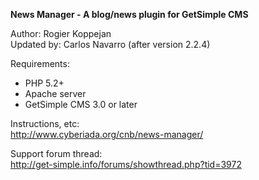 **News Manager - A blog/news plugin for GetSimple CMS**

 Author: Rogier Koppejan  
 Updated by: Carlos Navarro (after version 2.2.4)  

 Requirements:    
 
 - PHP 5.2+
 - Apache server
 - GetSimple CMS 3.0 or later

Instructions, etc:   
http://www.cyberiada.org/cnb/news-manager/
 
Support forum thread:   
http://get-simple.info/forums/showthread.php?tid=3972
 
